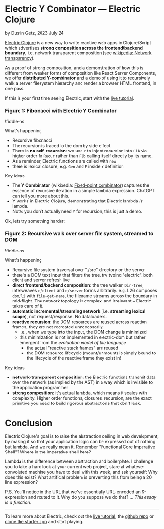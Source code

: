 # Electric Y Combinator — Electric Clojure

by Dustin Getz, 2023 July 24

[Electric Clojure](https://github.com/hyperfiddle/electric/) is a new way to write reactive web apps in Clojure/Script which advertises **strong composition across the frontend/backend boundary**, i.e. network transparent composition  (see [wikipedia: Network transparency](https://en.wikipedia.org/wiki/Network_transparency)).

As a proof of strong composition, and a demonstration of how this is different from weaker forms of composition like React Server Components, we offer **distributed Y-combinator** and a demo of using it to recursively walk a server filesystem hierarchy and render a browser HTML frontend, in one pass.

If this is your first time seeing Electric, start with the [live tutorial](https://electric.hyperfiddle.net/).

### Figure 1: Fibonacci with Electric Y Combinator

!fiddle-ns[](dustingetz.y-fib/Y-fib)

What's happening
- Recursive fibonacci
- The recursion is traced to the dom by side effect
- There is **no self-recursion**: we use `Y` to inject recursion into `Fib` via higher order fn `Recur` rather than `Fib` calling itself directly by its name.
- As a reminder, Electric functions are called with `new`
- there is lexical closure, e.g. `Gen` and `F` inside `Y` definition

Key ideas
- The **Y Combinator** (wikipedia: [Fixed-point combinator](https://en.wikipedia.org/wiki/Fixed-point_combinator)) captures the essence of recursive iteration in a simple lambda expression. ChatGPT can tell you more about this.
- Y works in Electric Clojure, demonstrating that Electric lambda *is* lambda.
- Note: you don't actually need `Y` for recursion, this is just a demo.

Ok, lets try something harder:

### Figure 2: Recursive walk over server file system, streamed to DOM

!fiddle-ns[](dustingetz.y-dir/Y-dir)

What's happening
- Recursive file system traversal over "./src" directory on the server
- there's a DOM text input that filters the tree, try typing "electric", both client and server refresh live
- **direct frontend/backend composition**: the tree walker, `Dir-tree`, interweaves `e/client` and `e/server` forms arbitrarily. e.g. L26 composes `dom/li` with `file-get-name`, the filename streams across the boundary in mid-flight. The network topology is complex, and irrelevant – Electric takes care of it.
- **automatic incremental/streaming network** (i.e. **streaming lexical scope**), not request/response. No dataloaders.
- **reactive recursion**: the DOM resources are reused across reaction frames, they are not recreated unnecessarily. 
  - I.e., when we type into the input, the DOM change is minimized
  - this minimization is not implemented in electric-dom but rather emergent from the *evaluation model of the language*
    - the actual "reactive stack frames" are reused
    - the DOM resource lifecycle (mount/unmount) is simply bound to the lifecycle of the reactive frame they exist in!

Key ideas
- **network-transparent composition**: the Electric functions transmit data over the network (as implied by the AST) in a way which is invisible to the application programmer
- **strong composition**: it's actual lambda, which means it scales with complexity. Higher order functions, closures, recursion, are the exact primitive you need to build rigorous abstractions that don't leak.


# Conclusion

Electric Clojure's goal is to raise the abstraction ceiling in web development, by making it so that your application logic can be expressed out of nothing but lambda. And we really mean it. Remember "Functional Core Imperative Shell"? Where is the imperative shell here?

Lambda is the difference between abstraction and boilerplate. I challenge you to take a hard look at your current web project, stare at whatever convoluted machine you have to deal with this week, and ask yourself: Why does this exist? What artificial problem is preventing this from being a 20 line expression?

P.S. You'll notice in the URL that we've essentially URL-encoded an S-expression and routed to it. Why do you suppose we do that? ... *This essay is a function.*

---

To learn more about Electric, check out the [live tutorial](https://electric.hyperfiddle.net/), the [github repo](https://github.com/hyperfiddle/electric/) or [clone the starter app](https://github.com/hyperfiddle/electric-starter-app) and start playing.